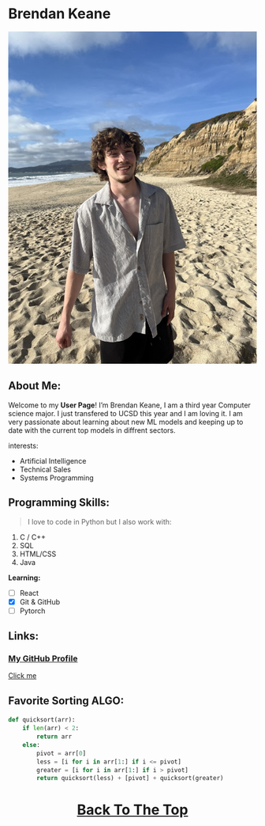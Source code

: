 # Brendan Keane
![Profile Image](AB1F6D30-C626-4638-8F2E-2C77402745AC_1_105_c.jpeg)

## About Me:
Welcome to my **User Page**! I’m Brendan Keane, I am a third year Computer science major. I just transfered to UCSD this year and I am loving it. I am very passionate about learning about new ML models and keeping up to date with the current top models in diffrent sectors. 

interests:

- Artificial Intelligence
- Technical Sales
- Systems Programming



## Programming Skills:
> I love to code in Python but I also work with:
1. C / C++
2. SQL
3. HTML/CSS
4. Java

**Learning:**

 - [ ] React
 - [x] Git & GitHub
 -  [ ] Pytorch

## Links:
### [My GitHub Profile](https://github.com/Keanooo7)
[Click me](another.md)

## Favorite Sorting ALGO:
```python
def quicksort(arr):
    if len(arr) < 2:
        return arr
    else:
        pivot = arr[0]
        less = [i for i in arr[1:] if i <= pivot]
        greater = [i for i in arr[1:] if i > pivot]
        return quicksort(less) + [pivot] + quicksort(greater)
```
#  <center>[Back To The Top](#brendan-keane)